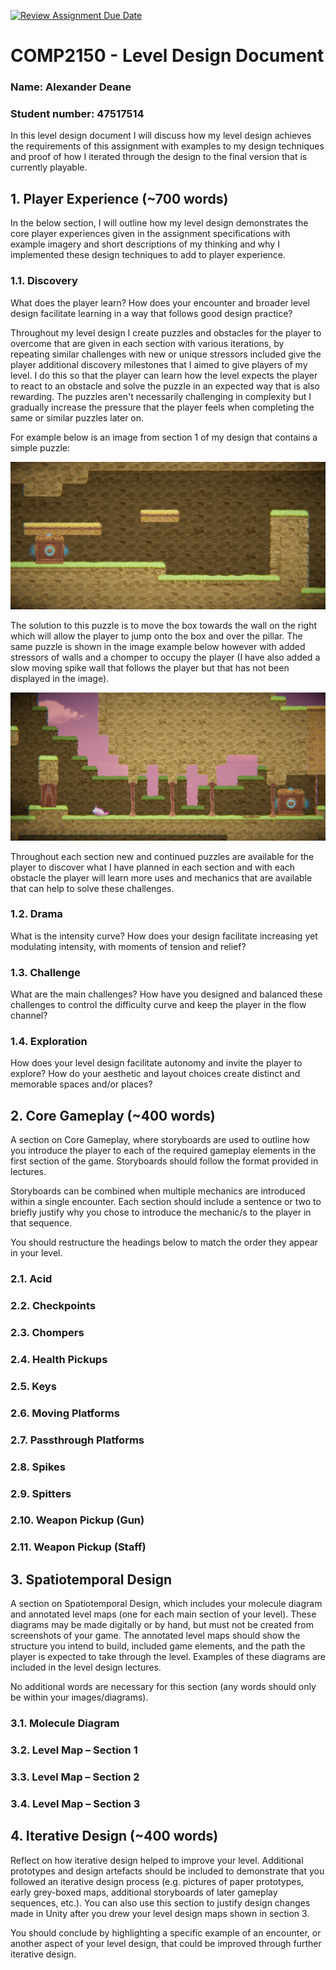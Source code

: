 [![Review Assignment Due Date](https://classroom.github.com/assets/deadline-readme-button-24ddc0f5d75046c5622901739e7c5dd533143b0c8e959d652212380cedb1ea36.svg)](https://classroom.github.com/a/YyUO0xtt)
# COMP2150  - Level Design Document
### Name: Alexander Deane
### Student number: 47517514

In this level design document I will discuss how my level design achieves the requirements of this assignment with examples to my design techniques and proof of how I iterated through the design to the final version that is currently playable.

## 1. Player Experience (~700 words)

In the below section, I will outline how my level design demonstrates the core player experiences given in the assignment specifications with example imagery and short descriptions of my thinking and why I implemented these design techniques to add to player experience.

### 1.1. Discovery
What does the player learn? How does your encounter and broader level design facilitate learning in a way that follows good design practice?

Throughout my level design I create puzzles and obstacles for the player to overcome that are given in each section with various iterations, by repeating similar challenges with new or unique stressors included give the player additional discovery milestones that I aimed to give players of my level. I do this so that the player can learn how the level expects the player to react to an obstacle and solve the puzzle in an expected way that is also rewarding. The puzzles aren't necessarily challenging in complexity but I gradually increase the pressure that the player feels when completing the same or similar puzzles later on. 

For example below is an image from section 1 of my design that contains a simple puzzle:

![This is an image from section 1 that depicts a corridor with a box on the left and a large pillar on the right](DocImages/screen2.PNG)

The solution to this puzzle is to move the box towards the wall on the right which will allow the player to jump onto the box and over the pillar.
The same puzzle is shown in the image example below however with added stressors of walls and a chomper to occupy the player (I have also added a slow moving spike wall that follows the player but that has not been displayed in the image).

![This is a later version of the same puzzle but with added stressors to the challenge](DocImages/screenSect3box.PNG)

Throughout each section new and continued puzzles are available for the player to discover what I have planned in each section and with each obstacle the player will learn more uses and mechanics that are available that can help to solve these challenges.




### 1.2. Drama
What is the intensity curve? How does your design facilitate increasing yet modulating intensity, with moments of tension and relief? 

### 1.3. Challenge
What are the main challenges? How have you designed and balanced these challenges to control the difficulty curve and keep the player in the flow channel?

### 1.4. Exploration
How does your level design facilitate autonomy and invite the player to explore? How do your aesthetic and layout choices create distinct and memorable spaces and/or places?

## 2. Core Gameplay (~400 words)
A section on Core Gameplay, where storyboards are used to outline how you introduce the player to each of the required gameplay elements in the first section of the game. Storyboards should follow the format provided in lectures.

Storyboards can be combined when multiple mechanics are introduced within a single encounter. Each section should include a sentence or two to briefly justify why you chose to introduce the mechanic/s to the player in that sequence.

You should restructure the headings below to match the order they appear in your level.

### 2.1. Acid

### 2.2. Checkpoints

### 2.3. Chompers

### 2.4. Health Pickups

### 2.5. Keys

### 2.6. Moving Platforms

### 2.7. Passthrough Platforms

### 2.8. Spikes

### 2.9. Spitters

### 2.10. Weapon Pickup (Gun)

### 2.11. Weapon Pickup (Staff)

## 3. Spatiotemporal Design
A section on Spatiotemporal Design, which includes your molecule diagram and annotated level maps (one for each main section of your level). These diagrams may be made digitally or by hand, but must not be created from screenshots of your game. The annotated level maps should show the structure you intend to build, included game elements, and the path the player is expected to take through the level. Examples of these diagrams are included in the level design lectures.

No additional words are necessary for this section (any words should only be within your images/diagrams).
 
### 3.1. Molecule Diagram

### 3.2. Level Map – Section 1

### 3.3.	Level Map – Section 2

### 3.4.	Level Map – Section 3

## 4. Iterative Design (~400 words)
Reflect on how iterative design helped to improve your level. Additional prototypes and design artefacts should be included to demonstrate that you followed an iterative design process (e.g. pictures of paper prototypes, early grey-boxed maps, additional storyboards of later gameplay sequences, etc.). You can also use this section to justify design changes made in Unity after you drew your level design maps shown in section 3. 

You should conclude by highlighting a specific example of an encounter, or another aspect of your level design, that could be improved through further iterative design.
